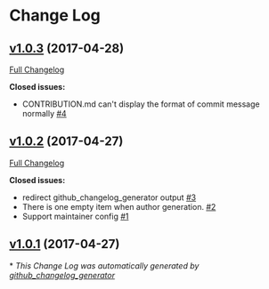 # Change Log

## [v1.0.3](https://github.com/gaocegege/maintainer/tree/v1.0.3) (2017-04-28)
[Full Changelog](https://github.com/gaocegege/maintainer/compare/v1.0.2...v1.0.3)

**Closed issues:**

- CONTRIBUTION.md can't display the format of commit message normally [\#4](https://github.com/gaocegege/maintainer/issues/4)

## [v1.0.2](https://github.com/gaocegege/maintainer/tree/v1.0.2) (2017-04-27)
[Full Changelog](https://github.com/gaocegege/maintainer/compare/v1.0.1...v1.0.2)

**Closed issues:**

- redirect github\_changelog\_generator output [\#3](https://github.com/gaocegege/maintainer/issues/3)
- There is one empty item when author generation. [\#2](https://github.com/gaocegege/maintainer/issues/2)
- Support maintainer config [\#1](https://github.com/gaocegege/maintainer/issues/1)

## [v1.0.1](https://github.com/gaocegege/maintainer/tree/v1.0.1) (2017-04-27)


\* *This Change Log was automatically generated by [github_changelog_generator](https://github.com/skywinder/Github-Changelog-Generator)*